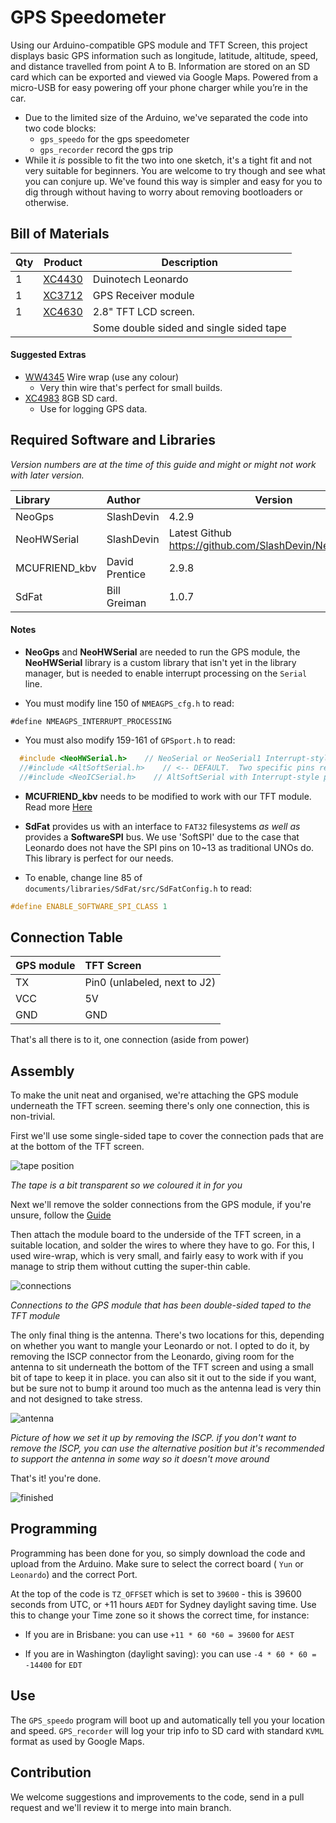 # GPS Speedometer

Using our Arduino-compatible GPS module and TFT Screen, this project displays basic GPS information such as longitude, latitude, altitude, speed, and distance travelled from point A to B. Information are stored on an SD card which can be exported and viewed via Google Maps. Powered from a micro-USB for easy powering off your phone charger while you’re in the car.			

* Due to the limited size of the Arduino, we've separated the code into two code blocks:
    * `gps_speedo` for the gps speedometer
    * `gps_recorder` record the gps trip
* While it *is* possible to fit the two into one sketch, it's a tight fit and not very suitable for beginners. You are welcome to try though and see what you can conjure up. We've found this way is simpler and easy for you to dig through without having to worry about removing bootloaders or otherwise.

## Bill of Materials
| Qty | Product | Description |
| --- | ---- | --- |
|1 | [XC4430](https://jaycar.com.au/p/XC4430) | Duinotech Leonardo  |
|1 | [XC3712](https://jaycar.com.au/p/XC3712) | GPS Receiver module |
|1 | [XC4630](https://jaycar.com.au/p/XC4630) | 2.8" TFT LCD screen. |
| | | Some double sided and single sided tape |

#### Suggested Extras
* [WW4345](https://jaycar.com.au/p/WW4345) Wire wrap (use any colour)
    * Very thin wire that's perfect for small builds.
* [XC4983](https://jaycar.com.au/p/XC4983) 8GB SD card.
    * Use for logging GPS data.

## Required Software and Libraries
_Version numbers are at the time of this guide and might or might not work with later version._

| Library | Author |  Version |
| :---|:--- | --- |
| NeoGps | SlashDevin | 4.2.9 |
| NeoHWSerial | SlashDevin | Latest Github https://github.com/SlashDevin/NeoHWSerial |
| MCUFRIEND_kbv | David Prentice | 2.9.8 |
| SdFat | Bill Greiman | 1.0.7 |


#### Notes

* **NeoGps** and **NeoHWSerial** are needed to run the GPS module, the **NeoHWSerial** library is a custom library that isn't yet in the library manager, but is needed to enable interrupt processing on the `Serial` line. 

* You must modify line 150 of `NMEAGPS_cfg.h` to read:

```
#define NMEAGPS_INTERRUPT_PROCESSING
```

* You must also modify 159-161 of `GPSport.h` to read:
```c
  #include <NeoHWSerial.h>    // NeoSerial or NeoSerial1 Interrupt-style processing
  //#include <AltSoftSerial.h>    // <-- DEFAULT.  Two specific pins required
  //#include <NeoICSerial.h>    // AltSoftSerial with Interrupt-style processing (see docs)
```

* **MCUFRIEND_kbv** needs to be modified to work with our TFT module. Read more [Here](https://github.com/Jaycar-Electronics/databook/blob/master/product/XC4630.md)

* **SdFat** provides us with an interface to `FAT32` filesystems _as well as_ provides a **SoftwareSPI** bus. We use 'SoftSPI' due to the case that Leonardo does not have the SPI pins on 10~13 as traditional UNOs do. This library is perfect for our needs.

* To enable, change line 85 of `documents/libraries/SdFat/src/SdFatConfig.h` to read:
```c
#define ENABLE_SOFTWARE_SPI_CLASS 1
```

## Connection Table

| GPS module | TFT Screen  |
| :------------- | :------------- |
| TX | Pin0 (unlabeled, next to J2)|
| VCC | 5V |
| GND | GND|

That's all there is to it, one connection (aside from power)

## Assembly

To make the unit neat and organised, we're attaching the GPS module underneath the TFT screen. seeming there's only one connection, this is non-trivial.

First we'll use some single-sided tape to cover the connection pads that are at the bottom of the TFT screen.

![tape position](images/tape.jpg)

_The tape is a bit transparent so we coloured it in for you_

Next we'll remove the solder connections from the GPS module, if you're unsure, follow the [Guide](https://github.com/Jaycar-Electronics/databook/blob/master/tutorial/Removing%20Headers.md)

Then attach the module board to the underside of the TFT screen, in a suitable location, and solder the wires to where they have to go. For this, I used wire-wrap, which is very small, and fairly easy to work with if you manage to strip them without cutting the super-thin cable.

![connections](images/connections.jpg)

_Connections to the GPS module that has been double-sided taped to the TFT module_

The only final thing is the antenna. There's two locations for this, depending on whether you want to mangle your Leonardo or not. I opted to do it, by removing the ISCP connector from the Leonardo, giving room for the antenna to sit underneath the bottom of the TFT screen and using a small bit of tape to keep it in place. you can also sit it out to the side if you want, but be sure not to bump it around too much as the antenna lead is very thin and not designed to take stress.

![antenna](images/ant1.jpg)

_Picture of how we set it up by removing the ISCP. if you don't want to remove the ISCP, you can use the alternative position but it's recommended to support the antenna in some way so it doesn't move around_

That's it! you're done.

![finished](images/finished_gps.jpg)

## Programming

Programming has been done for you, so simply download the code and upload from the Arduino. Make sure to select the correct board ( `Yun` or `Leonardo`) and the correct Port.

At the top of the code is `TZ_OFFSET` which is set to `39600` - this is 39600 seconds from UTC, or +11 hours `AEDT` for Sydney daylight saving time. Use this to change your Time zone so it shows the correct time, for instance:

* If you are in Brisbane: you can use `+11 * 60 *60 = 39600` for `AEST`

* If you are in Washington (daylight saving): you can use `-4 * 60 * 60 = -14400` for `EDT`


## Use

The `GPS_speedo` program will boot up and automatically tell you your location and speed.
`GPS_recorder` will log your trip info to SD card with standard `KVML` format as used by Google Maps.

## Contribution

We welcome suggestions and improvements to the code, send in a pull request and we'll review it to merge into main branch.

